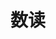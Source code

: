 ---
description: 数字背后的含义，类似于科学界的心灵鸡汤。
layout: post
results:
- primaryGenreName: News
  version: '1.1'
  artworkUrl100: http://a618.phobos.apple.com/us/r1000/052/Purple/v4/d6/ab/ba/d6abbab6-bc71-5596-36ed-691f1bfd22d0/mzl.wbwewlxc.png
  trackViewUrl: https://itunes.apple.com/cn/app/shu-du/id611036705?mt=8&uo=4
  artworkUrl60: http://a1323.phobos.apple.com/us/r1000/035/Purple4/v4/c6/8d/a6/c68da64c-bb3c-66bf-a741-91b382421198/Icon.png
  userRatingCountForCurrentVersion: 53
  sellerName: Dong Li
  supportedDevices:
  - iPhone-3GS
  - iPhone4S
  - iPadFourthGen
  - iPad23G
  - iPadThirdGen
  - iPadThirdGen4G
  - iPadWifi
  - iPodTouchFifthGen
  - iPhone5
  - iPadMini
  - iPadFourthGen4G
  - iPadMini4G
  - iPad3G
  - iPad2Wifi
  - iPodTouchThirdGen
  - iPhone4
  - iPodTouchourthGen
  genres:
  - 新闻
  - 娱乐
  trackName: 数读
  description: '微信精品应用推荐公众账号 AppSolution （微信号 appsolution）首发推荐！


    数读，用数字读懂世界，传达客观的数据事实，了解数字背后的故事。


    功能及亮点特性：

    1. 简洁而精致的 UI 设计

    简洁的 UI 也可以承载优秀的内容，数读应用融入我们对简洁的理解。


    2. 无缝顺滑的阅读体验

    设计和内容并重，通过手势切换页面，简单又自然。


    3. 丰富的内容

    数读关注产业，关注创新以及有价值的内容。


    4. 更多的分享渠道

    用户可以把关注的数字分享到微信、微博、邮件等平台，还可以收藏所关注的数字。


    建议、商务合作请联系：

    http://www.ifanr.com

    微信公众号：爱范儿

    新浪微博：weibo.com/ifanr

    邮箱：info@ifanr.com

    应用反馈：app@ifanr.com'
  price: 0
  trackId: 611036705
  releaseDate: '2013-07-04T03:44:29Z'
  screenshotUrls:
  - http://a1.mzstatic.com/us/r1000/054/Purple2/v4/6f/55/2c/6f552c79-dc33-ef5b-866f-b6527dc9e1ac/mzl.iiztfjle.1136x1136-75.jpg
  - http://a3.mzstatic.com/us/r1000/017/Purple2/v4/47/11/74/47117450-58af-d0d9-fb8d-bf0b3dbe45ba/mzl.vfsrsgzy.1136x1136-75.jpg
  - http://a5.mzstatic.com/us/r1000/048/Purple2/v4/0a/af/52/0aaf522f-274b-a740-87da-6b0da65930a2/mzl.mmgqwthj.1136x1136-75.jpg
  - http://a1.mzstatic.com/us/r1000/008/Purple2/v4/5f/8a/dd/5f8add80-2694-0c42-f66f-2bc85d078299/mzl.ltlshwol.1136x1136-75.jpg
  - http://a1.mzstatic.com/us/r1000/035/Purple/v4/d2/3b/47/d23b4775-c4d5-835a-ff7f-3de6cd9ee67e/mzl.ykxvtmrs.1136x1136-75.jpg
  artistViewUrl: https://itunes.apple.com/cn/artist/dong-li/id574341999?uo=4
  primaryGenreId: 6009
  userRatingCount: 53
  averageUserRatingForCurrentVersion: 5
  kind: software
  fileSizeBytes: '10468645'
  bundleId: com.ifanr.shuzifan
  releaseNotes: '1.更流畅，更优雅

    2.适配iOS7

    3.Bug Fix'
  trackContentRating: 4+
  artistName: Dong Li
  trackCensoredName: 数读
  isGameCenterEnabled: false
  contentAdvisoryRating: 4+
  languageCodesISO2A:
  - EN
  - ZH
  averageUserRating: 5
  features: &a []
  wrapperType: software
  artworkUrl512: http://a618.phobos.apple.com/us/r1000/052/Purple/v4/d6/ab/ba/d6abbab6-bc71-5596-36ed-691f1bfd22d0/mzl.wbwewlxc.png
  formattedPrice: 免费
  artistId: 574341999
  genreIds:
  - '6009'
  - '6016'
  currency: CNY
  ipadScreenshotUrls: *a
category: 新闻
tags: tag1
resultCount: 1
title: 数读

---